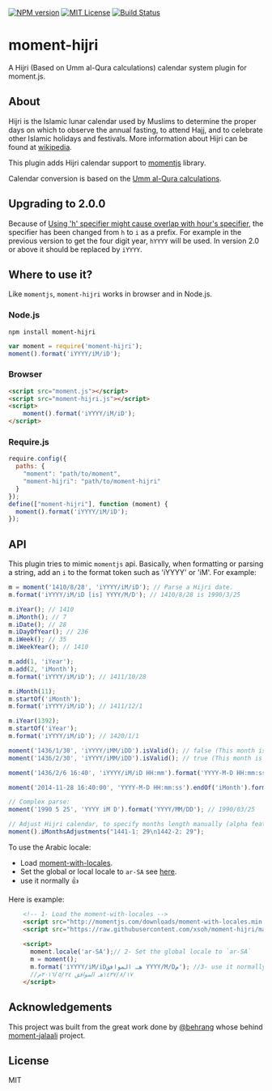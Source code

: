 [![NPM version][npm-version-image]][npm-url] [![MIT License][license-image]][license-url] [![Build Status][travis-image]][travis-url]

moment-hijri
==============

A Hijri (Based on Umm al-Qura calculations) calendar system plugin for moment.js.

About
-----

Hijri is the Islamic lunar calendar used by Muslims to determine the proper days on which to observe the annual fasting, to attend Hajj, and to celebrate other Islamic holidays and festivals. More information about Hijri can be found at [wikipedia](https://en.wikipedia.org/wiki/Islamic_calendar).

This plugin adds Hijri calendar support to [momentjs](http://momentjs.com) library.

Calendar conversion is based on the [Umm al-Qura calculations](http://www.ummulqura.org.sa/).

Upgrading to 2.0.0
---------------
Because of [Using 'h' specifier might cause overlap with hour's specifier](https://github.com/xsoh/moment-hijri/issues/8), the specifier has been changed from `h` to `i` as a prefix. For example in the previous version to get the four digit year, 
`hYYYY` will be used. In version 2.0 or above it should be replaced by `iYYYY`.

Where to use it?
---------------

Like `momentjs`, `moment-hijri` works in browser and in Node.js.

### Node.js

```shell
npm install moment-hijri
```


```js
var moment = require('moment-hijri');
moment().format('iYYYY/iM/iD');
```

### Browser
```html
<script src="moment.js"></script>
<script src="moment-hijri.js"></script>
<script>
	moment().format('iYYYY/iM/iD');
</script>
```

### Require.js

```js
require.config({
  paths: {
    "moment": "path/to/moment",
    "moment-hijri": "path/to/moment-hijri"
  }
});
define(["moment-hijri"], function (moment) {
  moment().format('iYYYY/iM/iD');
});
```

API
---

This plugin tries to mimic `momentjs` api. Basically, when formatting or parsing a string, add an `i` to the format token such as 'iYYYY' or 'iM'. For example:

```js
m = moment('1410/8/28', 'iYYYY/iM/iD'); // Parse a Hijri date.
m.format('iYYYY/iM/iD [is] YYYY/M/D'); // 1410/8/28 is 1990/3/25

m.iYear(); // 1410
m.iMonth(); // 7
m.iDate(); // 28
m.iDayOfYear(); // 236
m.iWeek(); // 35
m.iWeekYear(); // 1410

m.add(1, 'iYear');
m.add(2, 'iMonth');
m.format('iYYYY/iM/iD'); // 1411/10/28

m.iMonth(11);
m.startOf('iMonth');
m.format('iYYYY/iM/iD'); // 1411/12/1

m.iYear(1392);
m.startOf('iYear');
m.format('iYYYY/iM/iD'); // 1420/1/1

moment('1436/1/30', 'iYYYY/iMM/iDD').isValid(); // false (This month is only 29 days).
moment('1436/2/30', 'iYYYY/iMM/iDD').isValid(); // true (This month is 30 days).

moment('1436/2/6 16:40', 'iYYYY/iM/iD HH:mm').format('YYYY-M-D HH:mm:ss'); // 2014-11-28 16:40:00

moment('2014-11-28 16:40:00', 'YYYY-M-D HH:mm:ss').endOf('iMonth').format('iYYYY/iM/iD HH:mm:ss'); // 1436/2/30 23:59:59

// Complex parse:
moment('1990 5 25', 'YYYY iM D').format('YYYY/MM/DD'); // 1990/03/25

// Adjust Hijri calendar, to specify months length manually (alpha feature)
moment().iMonthsAdjustments("1441-1: 29\n1442-2: 29");

```

To use the Arabic locale:
- Load [moment-with-locales](http://momentjs.com/downloads/moment-with-locales.js).
- Set the global or local locale to `ar-SA` see [here](http://momentjs.com/docs/#/i18n/changing-locale/).
- use it normally :+1: 

Here is example:
```html
    <!-- 1- Load the moment-with-locales -->
    <script src="http://momentjs.com/downloads/moment-with-locales.min.js"></script>
    <script src="https://raw.githubusercontent.com/xsoh/moment-hijri/master/moment-hijri.js"></script>
    
    <script>
      moment.locale('ar-SA');// 2- Set the global locale to `ar-SA`
      m = moment();
      m.format('iYYYY/iM/iDهـ الموافق YYYY/M/Dم'); //3- use it normally 
      //١٤٣٧/٨/١٧هـ الموافق ٢٠١٦/٥/٢٤م
    </script>
```

Acknowledgements
-------
This project was built from the great work done by [@behrang](https://github.com/behrang) whose behind [moment-jalaali](https://github.com/jalaali/moment-jalaali) project. 

License
-------

MIT

[license-image]: http://img.shields.io/badge/license-MIT-blue.svg?style=flat
[license-url]: LICENSE

[npm-url]: https://npmjs.org/package/moment-hijri
[npm-version-image]: http://img.shields.io/npm/v/moment-hijri.svg?style=flat

[travis-url]: https://travis-ci.org/xsoh/moment-hijri
[travis-image]: https://travis-ci.org/xsoh/moment-hijri.svg?style=flat
